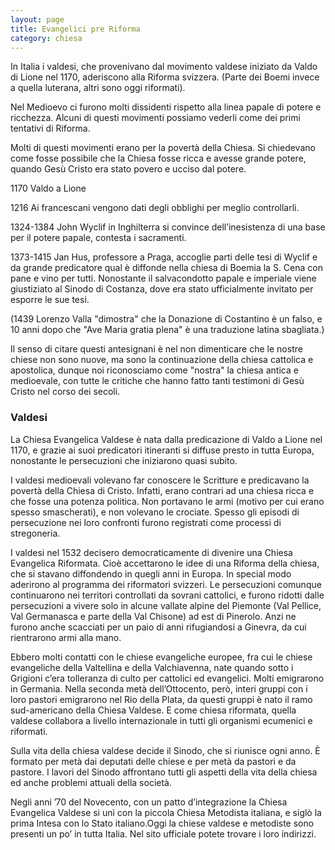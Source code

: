 ```yaml
---
layout: page
title: Evangelici pre Riforma
category: chiesa
--- 
```


In Italia i valdesi, che provenivano dal movimento valdese iniziato da Valdo di Lione nel 1170, aderiscono alla Riforma svizzera. (Parte dei Boemi invece a quella luterana, altri sono oggi riformati).

Nel Medioevo ci furono molti dissidenti rispetto alla linea papale di potere e ricchezza. Alcuni di questi movimenti possiamo vederli come dei primi tentativi di Riforma.

Molti di questi movimenti erano per la povertà della Chiesa. Si chiedevano come fosse possibile che la Chiesa fosse ricca e avesse grande potere, quando Gesù Cristo era stato povero e ucciso dal potere.

1170 Valdo a Lione

1216 Ai francescani vengono dati degli obblighi per meglio controllarli.

1324-1384 John Wyclif in Inghilterra si convince dell’inesistenza di una base per il potere papale, contesta i sacramenti.

1373-1415 Jan Hus, professore a Praga, accoglie parti delle tesi di Wyclif e da grande predicatore qual è diffonde nella chiesa di Boemia la S. Cena con pane e vino per tutti. Nonostante il salvacondotto papale e imperiale viene giustiziato al Sinodo di Costanza, dove era stato ufficialmente invitato per esporre le sue tesi.

(1439 Lorenzo Valla "dimostra" che la Donazione di Costantino è un falso, e 10 anni dopo che "Ave Maria gratia plena" è una traduzione latina sbagliata.)

Il senso di citare questi antesignani è nel non dimenticare che le nostre chiese non sono nuove, ma sono la continuazione della chiesa cattolica e apostolica, dunque noi riconosciamo come "nostra" la chiesa antica e medioevale, con tutte le critiche che hanno fatto tanti testimoni di Gesù Cristo nel corso dei secoli.

### Valdesi
La Chiesa Evangelica Valdese è nata dalla predicazione di Valdo a Lione nel 1170, e grazie ai suoi predicatori itineranti si diffuse presto in tutta Europa, nonostante le persecuzioni che iniziarono quasi subito.

I valdesi medioevali volevano far conoscere le Scritture e predicavano la povertà della Chiesa di Cristo. Infatti, erano contrari ad una chiesa ricca e che fosse una potenza politica. Non portavano le armi (motivo per cui erano spesso smascherati), e non volevano le crociate. Spesso gli episodi di persecuzione nei loro confronti furono registrati come processi di stregoneria.

I valdesi nel 1532 decisero democraticamente di divenire una Chiesa Evangelica Riformata. Cioè accettarono le idee di una Riforma della chiesa, che si stavano diffondendo in quegli anni in Europa. In special modo aderirono al programma dei riformatori svizzeri. Le persecuzioni comunque continuarono nei territori controllati da sovrani cattolici, e furono ridotti dalle persecuzioni a vivere solo in alcune vallate alpine del Piemonte (Val Pellice, Val Germanasca e parte della Val Chisone) ad est di Pinerolo. Anzi ne furono anche scacciati per un paio di anni rifugiandosi a Ginevra, da cui rientrarono armi alla mano.

Ebbero molti contatti con le chiese evangeliche europee, fra cui le chiese evangeliche della Valtellina e della Valchiavenna, nate quando sotto i Grigioni c’era tolleranza di culto per cattolici ed evangelici. Molti emigrarono in Germania. Nella seconda metà dell’Ottocento, però, interi gruppi con i loro pastori emigrarono nel Rio della Plata, da questi gruppi è nato il ramo sud-americano della Chiesa Valdese. E come chiesa riformata, quella valdese collabora a livello internazionale in tutti gli organismi ecumenici e riformati.

Sulla vita della chiesa valdese decide il Sinodo, che si riunisce ogni anno. È formato per metà dai deputati delle chiese e per metà da pastori e da pastore. I lavori del Sinodo affrontano tutti gli aspetti della vita della chiesa ed anche problemi attuali della società.

Negli anni ’70 del Novecento, con un patto d’integrazione la Chiesa Evangelica Valdese si unì con la piccola Chiesa Metodista italiana, e siglò la prima Intesa con lo Stato italiano.Oggi la chiese valdese e metodiste sono presenti un po’ in tutta Italia. Nel sito ufficiale potete trovare i loro indirizzi.
